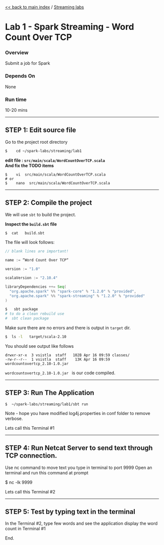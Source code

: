 [<< back to main index](../README.md) / [Streaming labs](./README.md)

Lab 1 - Spark Streaming - Word Count Over TCP 
==================================

### Overview
Submit a job for Spark

### Depends On 
None

### Run time
10-20 mins


---------------------
STEP 1: Edit source file
---------------------
Go to the project root directory
```bash
$    cd ~/spark-labs/streaming/lab1
```

**edit file : `src/main/scala/WordCountOverTCP.scala`**  
**And fix the TODO items**

```
$    vi  src/main/scala/WordCountOverTCP.scala
# or 
$    nano  src/main/scala/WordCountOverTCP.scala
```


--------------------------
STEP 2: Compile the project
--------------------------
We will use `sbt` to build the project.  

**Inspect the `build.sbt` file**
```bash
$  cat   build.sbt
```

The file will look follows:
```scala
// blank lines are important!

name := “Word Count Over TCP“

version := "1.0"

scalaVersion := "2.10.4"

libraryDependencies ++= Seq(
  "org.apache.spark" %% "spark-core" % "1.2.0" % "provided",
  "org.apache.spark" %% "spark-streaming" % "1.2.0" % "provided"
)

```

```bash
$   sbt package
# to do a clean rebuild use
#  sbt clean package
```

Make sure there are no errors and there is output in `target` dir.
```bash
$  ls -l   target/scala-2.10
```
You should see output like follows
```
drwxr-xr-x  3 vsistla  staff   102B Apr 16 09:59 classes/
-rw-r--r--  1 vsistla  staff    13K Apr 16 09:59 wordcountovertcp_2.10-1.0.jar
```

`wordcountovertcp_2.10-1.0.jar `  is our code compiled.
 
--------------------------
STEP 3: Run The Application
--------------------------
```
$  ~/spark-labs/streaming/lab1/sbt run
```
Note - hope you have modified log4j.properties in conf folder to remove verbose. 

Lets call this Terminal #1

----------------
STEP 4: Run Netcat Server to send text through TCP connection.
----------------

Use nc command to move text you type in terminal to port 9999
Open an terminal and run this command at prompt

$ nc -lk 9999

Lets call this Terminal #2

-------------------------
STEP 5:  Test by typing text in the terminal
-------------------------

In the Terminal #2, type few words and see the application display the 
word count in Terminal #1

End. 
